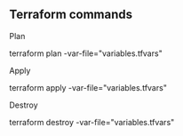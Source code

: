Terraform commands
------------------

Plan

terraform plan -var-file="variables.tfvars"

Apply

terraform apply -var-file="variables.tfvars"

Destroy

terraform destroy -var-file="variables.tfvars"
